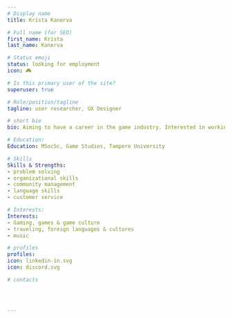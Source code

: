 ```yaml
---
# Display name
title: Krista Kanerva

# Full name (for SEO)
first_name: Krista
last_name: Kanerva

# Status emoji
status: looking for employment
icon: 🎮

# Is this primary user of the site?
superuser: true

# Role/position/tagline
tagline: user researcher, UX Designer

# short bio
bio: Aiming to have a career in the game industry. Interested in working as a user researcher or UX designer

# Education:
Education: MSocSc, Game Studies, Tampere University

# Skills
Skills & Strengths:
- problem solving
- organizational skills
- community management
- language skills
- customer service

# Interests:
Interests: 
- Gaming, games & game culture
- traveling, foreign languages & cultures
- music

# profiles
profiles:
icon: linkedin-in.svg
icon: discord.svg

# contacts




---
```

